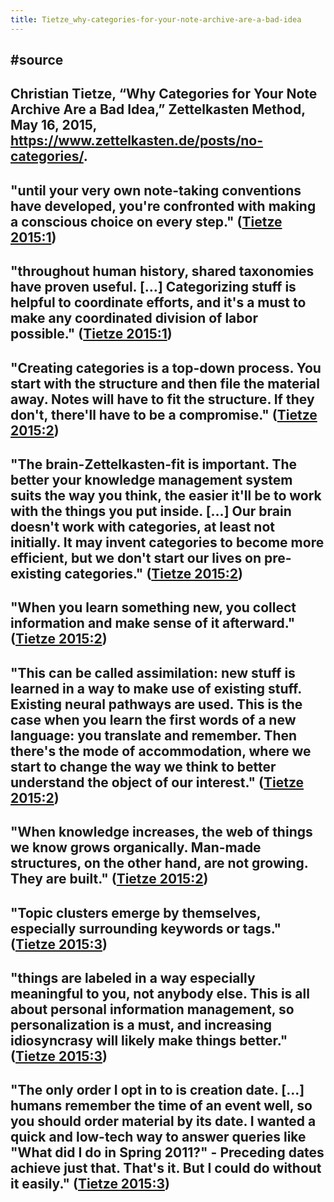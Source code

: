 ```yaml
---
title: Tietze_why-categories-for-your-note-archive-are-a-bad-idea
---
```


## #source 

## Christian Tietze, “Why Categories for Your Note Archive Are a Bad Idea,” Zettelkasten Method, May 16, 2015, https://www.zettelkasten.de/posts/no-categories/.

## "until your very own note-taking conventions have developed, you're confronted with making a conscious choice on every step." ([Tietze 2015:1](zotero://open-pdf/library/items/Y9UKY37B?page=1))

## "throughout human history, shared taxonomies have proven useful. […] Categorizing stuff is helpful to coordinate efforts, and it's a must to make any coordinated division of labor possible." ([Tietze 2015:1](zotero://open-pdf/library/items/Y9UKY37B?page=1))

## "Creating categories is a top-down process. You start with the structure and then file the material away. Notes will have to fit the structure. If they don't, there'll have to be a compromise." ([Tietze 2015:2](zotero://open-pdf/library/items/Y9UKY37B?page=2))

## "The brain-Zettelkasten-fit is important. The better your knowledge management system suits the way you think, the easier it'll be to work with the things you put inside. […] Our brain doesn't work with categories, at least not initially. It may invent categories to become more efficient, but we don't start our lives on pre-existing categories." ([Tietze 2015:2](zotero://open-pdf/library/items/Y9UKY37B?page=2))

## "When you learn something new, you collect information and make sense of it afterward." ([Tietze 2015:2](zotero://open-pdf/library/items/Y9UKY37B?page=2))

## "This can be called assimilation: new stuff is learned in a way to make use of existing stuff. Existing neural pathways are used. This is the case when you learn the first words of a new language: you translate and remember. Then there's the mode of accommodation, where we start to change the way we think to better understand the object of our interest." ([Tietze 2015:2](zotero://open-pdf/library/items/Y9UKY37B?page=2))

## "When knowledge increases, the web of things we know grows organically. Man-made structures, on the other hand, are not growing. They are built." ([Tietze 2015:2](zotero://open-pdf/library/items/Y9UKY37B?page=2))

## "Topic clusters emerge by themselves, especially surrounding keywords or tags." ([Tietze 2015:3](zotero://open-pdf/library/items/Y9UKY37B?page=3))

## "things are labeled in a way especially meaningful to you, not anybody else. This is all about personal information management, so personalization is a must, and increasing idiosyncrasy will likely make things better." ([Tietze 2015:3](zotero://open-pdf/library/items/Y9UKY37B?page=3))

## "The only order I opt in to is creation date. […] humans remember the time of an event well, so you should order material by its date. I wanted a quick and low-tech way to answer queries like "What did I do in Spring 2011?" - Preceding dates achieve just that. That's it. But I could do without it easily." ([Tietze 2015:3](zotero://open-pdf/library/items/Y9UKY37B?page=3))
